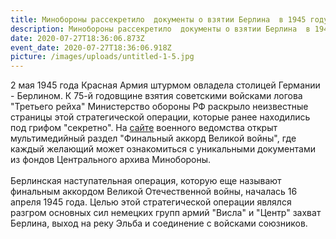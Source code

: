 ```yaml
---
title: Минобороны рассекретило  документы о взятии Берлина  в 1945 году
description: Минобороны рассекретило  документы о взятии Берлина  в 1945 году
date: 2020-07-27T18:36:06.873Z
event_date: 2020-07-27T18:36:06.918Z
picture: /images/uploads/untitled-1-5.jpg
---
```

2 мая 1945 года Красная Армия штурмом овладела столицей Германии - Берлином. К 75-й годовщине взятия советскими войсками логова "Третьего рейха" Министерство обороны РФ раскрыло неизвестные страницы этой стратегической операции, которые ранее находились под грифом "секретно". На [сайте](http://mil.ru/) военного ведомства открыт мультимедийный раздел "Финальный аккорд Великой войны", где каждый желающий может ознакомиться с уникальными документами из фондов Центрального архива Минобороны.\
\
Берлинская наступательная операция, которую еще называют финальным аккордом Великой Отечественной войны, началась 16 апреля 1945 года. Целью этой стратегической операции являлся разгром основных сил немецких групп армий "Висла" и "Центр" захват Берлина, выход на реку Эльба и соединение с войсками союзников.